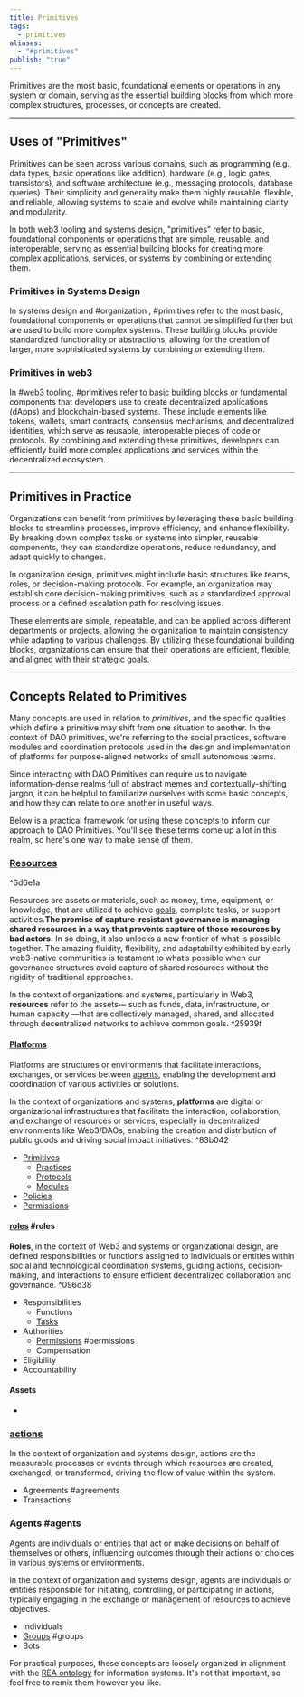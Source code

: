 ```yaml
---
title: Primitives
tags:
  - primitives
aliases:
  - "#primitives"
publish: "true"
---
```


Primitives are the most basic, foundational elements or operations in any system or domain, serving as the essential building blocks from which more complex structures, processes, or concepts are created.

---

## Uses of "Primitives"

Primitives can be seen across various domains, such as programming (e.g., data types, basic operations like addition), hardware (e.g., logic gates, transistors), and software architecture (e.g., messaging protocols, database queries). Their simplicity and generality make them highly reusable, flexible, and reliable, allowing systems to scale and evolve while maintaining clarity and modularity.

In both web3 tooling and systems design, "primitives" refer to basic, foundational components or operations that are simple, reusable, and interoperable, serving as essential building blocks for creating more complex applications, services, or systems by combining or extending them.

### Primitives in Systems Design

In systems design and #organization , #primitives refer to the most basic, foundational components or operations that cannot be simplified further but are used to build more complex systems. These building blocks provide standardized functionality or abstractions, allowing for the creation of larger, more sophisticated systems by combining or extending them.

### Primitives in web3

In #web3 tooling, #primitives refer to basic building blocks or fundamental components that developers use to create decentralized applications (dApps) and blockchain-based systems. These include elements like tokens, wallets, smart contracts, consensus mechanisms, and decentralized identities, which serve as reusable, interoperable pieces of code or protocols. By combining and extending these primitives, developers can efficiently build more complex applications and services within the decentralized ecosystem.

---

## Primitives in Practice

Organizations can benefit from primitives by leveraging these basic building blocks to streamline processes, improve efficiency, and enhance flexibility. By breaking down complex tasks or systems into simpler, reusable components, they can standardize operations, reduce redundancy, and adapt quickly to changes.

In organization design, primitives might include basic structures like teams, roles, or decision-making protocols. For example, an organization may establish core decision-making primitives, such as a standardized approval process or a defined escalation path for resolving issues.

These elements are simple, repeatable, and can be applied across different departments or projects, allowing the organization to maintain consistency while adapting to various challenges. By utilizing these foundational building blocks, organizations can ensure that their operations are efficient, flexible, and aligned with their strategic goals.

---

## Concepts Related to Primitives

Many concepts are used in relation to *primitives*, and the specific qualities which define a primitive may shift from one situation to another. In the context of DAO primitives, we're referring to the social practices, software modules and coordination protocols used in the design and implementation of platforms for purpose-aligned networks of small autonomous teams.

Since interacting with DAO Primitives can require us to navigate information-dense realms full of abstract memes and contextually-shifting jargon, it can be helpful to familiarize ourselves with some basic concepts, and how they can relate to one another in useful ways.

Below is a practical framework for using these concepts to inform our approach to DAO Primitives. You'll see these terms come up a lot in this realm, so here's one way to make sense of them. 

### [Resources](./resources.md#)

^6d6e1a

Resources are assets or materials, such as money, time, equipment, or knowledge, that are utilized to achieve [goals](tags/goals.md), complete tasks, or support activities.**The promise of capture-resistant governance is managing shared resources in a way that prevents capture of those resources by bad actors.** In so doing, it also unlocks a new frontier of what is possible together. The amazing fluidity, flexibility, and adaptability exhibited by early web3-native communities is testament to what’s possible when our governance structures avoid capture of shared resources without the rigidity of traditional approaches.

In the context of organizations and systems, particularly in Web3, **resources** refer to the assets— such as funds, data, infrastructure, or human capacity —that are collectively managed, shared, and allocated through decentralized networks to achieve common goals. ^25939f

#### [Platforms](./platforms.md#) 

Platforms are structures or environments that facilitate interactions, exchanges, or services between [agents](tags/agents.md), enabling the development and coordination of various activities or solutions.

In the context of organizations and systems, **platforms** are digital or organizational infrastructures that facilitate the interaction, collaboration, and exchange of resources or services, especially in decentralized environments like Web3/DAOs, enabling the creation and distribution of public goods and driving social impact initiatives. ^83b042

- [Primitives](primitives.md#)
	- [Practices](./practices.md#)
	- [Protocols](./protocols.md#)
	- [Modules](./modules.md#)
- [Policies](./policies.md#)
- [Permissions](./permissions.md)

#### [roles](./roles.md#) #roles

**Roles**, in the context of Web3 and systems or organizational design, are defined responsibilities or functions assigned to individuals or entities within social and technological coordination systems, guiding actions, decision-making, and interactions to ensure efficient decentralized collaboration and governance. ^096d38

- Responsibilities
	- Functions
	- [Tasks](./tasks.md)
- Authorities
	- [Permissions](./permissions.md) #permissions 
	- Compensation
- Eligibility
- Accountability

#### Assets

- 

### [actions](./actions.md)

In the context of organization and systems design, actions are the measurable processes or events through which resources are created, exchanged, or transformed, driving the flow of value within the system.


- Agreements #agreements  
- Transactions

### Agents #agents 

Agents are individuals or entities that act or make decisions on behalf of themselves or others, influencing outcomes through their actions or choices in various systems or environments.

In the context of organization and systems design, agents are individuals or entities responsible for initiating, controlling, or participating in actions, typically engaging in the exchange or management of resources to achieve objectives.

- Individuals
- [Groups](tags/groups/index.md) #groups   
- Bots

For practical purposes, these concepts are loosely organized in alignment with the [REA ontology](https://en.wikipedia.org/wiki/Resources%2C_Events%2C_Agents) for information systems. It's not that important, so feel free to remix them however you like.

